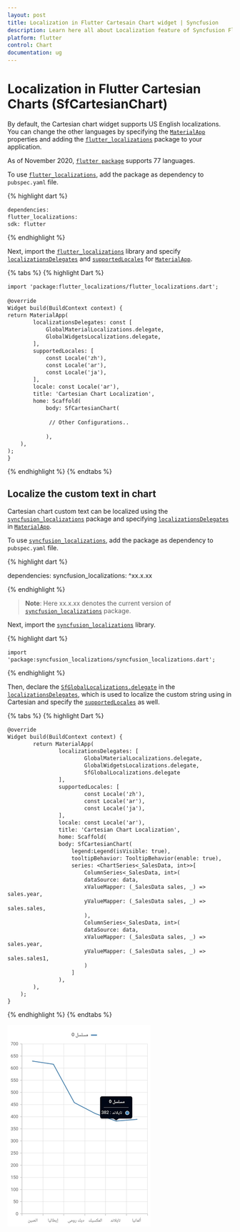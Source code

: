 ```yaml
---
layout: post
title: Localization in Flutter Cartesain Chart widget | Syncfusion
description: Learn here all about Localization feature of Syncfusion Flutter Cartesian Charts (SfCartesianChart) widget and more.
platform: flutter
control: Chart
documentation: ug
---
```


# Localization in Flutter Cartesian Charts (SfCartesianChart)

By default, the Cartesian chart widget supports US English localizations. You can change the other languages by specifying the [`MaterialApp`](https://api.flutter.dev/flutter/material/MaterialApp/MaterialApp.html) properties and adding the [`flutter_localizations`](https://pub.dev/packages/localization) package to your application.

As of November 2020, [`flutter package`](https://flutter.dev/docs/development/accessibility-and-localization/internationalization) supports 77 languages.

To use [`flutter_localizations`](https://pub.dev/packages/localization), add the package as dependency to `pubspec.yaml` file.

{% highlight dart %}

    dependencies:
    flutter_localizations:
    sdk: flutter

{% endhighlight %}

Next, import the [`flutter_localizations`](https://pub.dev/packages/localization) library and specify [`localizationsDelegates`](https://api.flutter.dev/flutter/material/MaterialApp/localizationsDelegates.html) and [`supportedLocales`](https://api.flutter.dev/flutter/material/MaterialApp/supportedLocales.html) for [`MaterialApp`](https://api.flutter.dev/flutter/material/MaterialApp/MaterialApp.html).

{% tabs %}
{% highlight Dart %}

    import 'package:flutter_localizations/flutter_localizations.dart';

    @override
    Widget build(BuildContext context) {
    return MaterialApp(
            localizationsDelegates: const [
                GlobalMaterialLocalizations.delegate,
                GlobalWidgetsLocalizations.delegate,
            ],
            supportedLocales: [
                const Locale('zh'),
                const Locale('ar'),
                const Locale('ja'),
            ],
            locale: const Locale('ar'),
            title: 'Cartesian Chart Localization',
            home: Scaffold(
                body: SfCartesianChart(

                 // Other Configurations..

                ),
        ),
    );
    }

{% endhighlight %}
{% endtabs %}

## Localize the custom text in chart

Cartesian chart custom text can be localized using the [`syncfusion_localizations`](https://pub.dev/packages/syncfusion_localizations) package and specifying [`localizationsDelegates`](https://api.flutter.dev/flutter/material/MaterialApp/localizationsDelegates.html) in [`MaterialApp`](https://api.flutter.dev/flutter/material/MaterialApp/MaterialApp.html).

To use [`syncfusion_localizations`](https://pub.dev/packages/syncfusion_localizations), add the package as dependency to `pubspec.yaml` file.

{% highlight dart %}

dependencies:
syncfusion_localizations: ^xx.x.xx

{% endhighlight %}

>**Note**: Here xx.x.xx denotes the current version of [`syncfusion_localizations`](https://pub.dev/packages/syncfusion_localizations) package.

Next, import the [`syncfusion_localizations`](https://pub.dev/packages/syncfusion_localizations) library.

{% highlight dart %}

    import 'package:syncfusion_localizations/syncfusion_localizations.dart';

{% endhighlight %}

Then, declare the [`SfGlobalLocalizations.delegate`](https://pub.dev/documentation/syncfusion_localizations/latest/syncfusion_localizations/SfGlobalLocalizations-class.html) in the [`localizationsDelegates`](https://api.flutter.dev/flutter/material/MaterialApp/localizationsDelegates.html), which is used to localize the custom string using in Cartesian and specify the [`supportedLocales`](https://api.flutter.dev/flutter/material/MaterialApp/supportedLocales.html) as well.

{% tabs %}
{% highlight Dart %}

    @override
    Widget build(BuildContext context) {
            return MaterialApp(
                    localizationsDelegates: [
                            GlobalMaterialLocalizations.delegate,
                            GlobalWidgetsLocalizations.delegate,
                            SfGlobalLocalizations.delegate
                    ],
                    supportedLocales: [
                            const Locale('zh'),
                            const Locale('ar'),
                            const Locale('ja'),
                    ],
                    locale: const Locale('ar'),
                    title: 'Cartesian Chart Localization',
                    home: Scaffold(
                    body: SfCartesianChart(
                        legend:Legend(isVisible: true),
                        tooltipBehavior: TooltipBehavior(enable: true),
                        series: <ChartSeries<_SalesData, int>>[
                            ColumnSeries<_SalesData, int>(
                            dataSource: data,
                            xValueMapper: (_SalesData sales, _) => sales.year,
                            yValueMapper: (_SalesData sales, _) => sales.sales,
                            ),
                            ColumnSeries<_SalesData, int>(
                            dataSource: data,
                            xValueMapper: (_SalesData sales, _) => sales.year,
                            yValueMapper: (_SalesData sales, _) => sales.sales1,
                            )
                        ]
                    ),
            ),
        );
    }

{% endhighlight %}
{% endtabs %}

![Localization Chart](images/localization/localization.png)